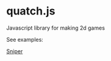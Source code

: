 # quatch.js
Javascript library for making 2d games

See examples:

<a href="https://michaljaz.github.io/quatch-js/examples/sniper/">Sniper</a>
